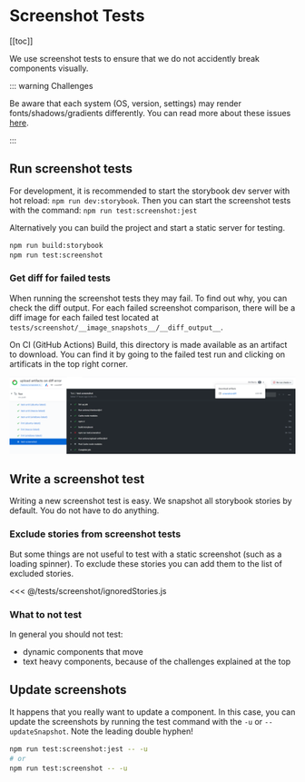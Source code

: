# Screenshot Tests

[[toc]]

We use screenshot tests to ensure that we do not accidently break components visually.

::: warning Challenges

Be aware that each system (OS, version, settings) may render fonts/shadows/gradients differently. You can read more about these issues [here](https://storybook.js.org/docs/testing/automated-visual-testing/#challenges).

:::

## Run screenshot tests

For development, it is recommended to start the storybook dev server with hot reload: `npm run dev:storybook`. Then you can start the screenshot tests with the command: `npm run test:screenshot:jest`

Alternatively you can build the project and start a static server for testing.

```bash
npm run build:storybook
npm run test:screenshot
```

### Get diff for failed tests

When running the screenshot tests they may fail. To find out why, you can check the diff output. For each failed screenshot comparison, there will be a diff image for each failed test located at `tests/screenshot/__image_snapshots__/__diff_output__`.

On CI (GitHub Actions) Build, this directory is made available as an artifact to download. You can find it by going to the failed test run and clicking on artificats in the top right corner.

![download artifacts](../../.vuepress/public/screenshot-test-artifacts.png)

## Write a screenshot test

Writing a new screenshot test is easy. We snapshot all storybook stories by default. You do not have to do anything.

### Exclude stories from screenshot tests

But some things are not useful to test with a static screenshot (such as a loading spinner). To exclude these stories you can add them to the list of excluded stories.

<<< @/tests/screenshot/ignoredStories.js

### What to not test

In general you should not test:

- dynamic components that move
- text heavy components, because of the challenges explained at the top

## Update screenshots

It happens that you really want to update a component. In this case, you can update the screenshots by running the test command with the `-u` or `--updateSnapshot`. Note the leading double hyphen!

```bash
npm run test:screenshot:jest -- -u
# or
npm run test:screenshot -- -u
```
